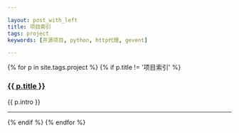 ```yaml
---

layout: post_with_left
title: 项目索引
tags: project
keywords: [开源项目, python, http代理, gevent]

---
```


{% for p in site.tags.project %}
{% if p.title != '项目索引' %}
<h3 id="{{ p.title }}"><a href="{{ p.url }}">{{ p.title }}</a></h3>
<p >{{ p.intro }}</p>
<hr/>
{% endif %}
{% endfor %}
